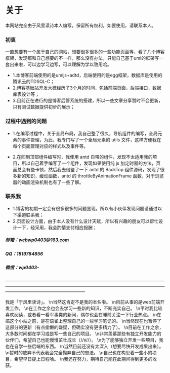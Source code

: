 <!--
 * @Descripttion: 
 * @version: 1.1.1
 * @Author: 王鹏
 * @Date: 2022-04-09 18:24:57
 * @LastEditors: 王鹏
 * @LastEditTime: 2022-04-09 22:13:53
-->
# 关于

本网站完全由于风里读诗本人编写，保留所有权利，如要使用，请联系本人。

### 初衷

一直想要有一个属于自己的网站，想要很多很多的一些功能页面等，看了几个博客框架，发现都和自己想要的不一样，那么没有办法，只能自己基于umi的框架写一套出来啦，可以边学习边写，可以理解为学以致用哈。

- 1.本博客前端使用的是umijs+adtd，后端使用的是egg框架，数据库是使用的腾讯云的TDSQL-C；
- 2.博客基础站开发大概经历了3个月的时间，包括前端页面，后端接口，数据库表设计等；
- 3.目前正在进行的是博客后管系统的搭建，所以一些文章分享暂时不会更新，只有测试数据提供初步的展示；

### 过程中遇到的问题

- 1.在编写过程中，关于全局布局，我自己整了很久，导航组件的编写，全局元素的事件管理，为此，我专门写了一个全局元素的 utils 文件，这样方便我在每个页面管理对应的样式以及事件等。

- 2.在回到顶部组件编写时，我使用 antd 自带的组件，发现不太适用我的项目，所以自己着手编写了一个组件，发现如果使用纯 js 加定时器的方法，页面总会有些卡顿，然后我去借鉴了一下 antd 的 BackTop 组件源码，发现了很多新的知识，缓动函数，antd 的 throttleByAnimationFrame 函数，对于浏览器的动画渲染机制也有了一些了解。

### 联系我

- 1.博客的初期一定会有很多很多的问题显现，所以有小伙伴发现问题请通过以下渠道联系我；
- 2.页面设计方面，由于本人没有什么设计天赋，所以有兴趣的朋友可以帮忙设计一下，经采用，我会酌情支付相应报酬；

##### 邮箱：webwp0403@163.com
##### QQ：1819784856
##### 微信：wp0403-



——————————————————————————————————————————————————————————————————————————————————————————

我是「于风里读诗」。
\n当然这肯定不是我的本名啦。
\n目前从事的是web前端开发工作。
\n在工作之余也会去学习一些新的知识，不断充实自己。
\n平时我比较喜欢阅读，或者看一看军事类的新闻，偶尔也会在睡前关注一下行业热点。
\n在搞这个小站之前，是在语雀上整理自己的一些学习笔记的。
\n当然现在也暂停了这部分的更新（有点偷懒的嫌疑，但确实没有更多精力了）。
\n目前在工作之余，大多数时间都在学习或是写一些自己的项目。
\n非常羡慕那些有独立开发能力的伙伴们，希望自己也能慢慢茁壮成长（//` 0 `//）。
\n为了能够独立开发一些项目，我也在自学一些后端的东西。
\n当然目前还没有太深入（想要尽快开发成果出来）。
\n暂时的放弃不代表我会完全抛弃自己的想法。
\n自己也在构思着一些小的项目，希望早日提上日程哈。
\n我还在努力，期待自己能在此期间得到更多的收获。
